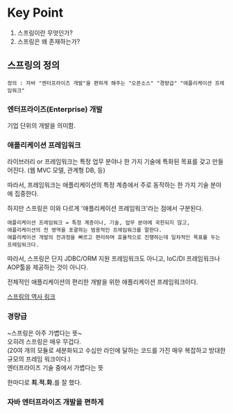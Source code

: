 # Key Point
1) 스프링이란 무엇인가?
2) 스프링은 왜 존재하는가?

## 스프링의 정의
```
정의 : 자바 "엔터프라이즈 개발"을 편하게 해주는 "오픈소스" "경량급" "애플리케이션 프레임워크"
```
### 엔터프라이즈(Enterprise) 개발

기업 단위의 개발을 의미함.

### 애플리케이션 프레임워크

라이브러리 or 프레임워크는 특정 업무 분야나 한 가지 기술에 특화된 목표를 갖고 만들어진다.
(웹 MVC 모델, 관계형 DB, 등)

따라서, 프레임워크는 애플리케이션의 특정 계층에서 주로 동작하는 한 가지 기술 분야에 집중한다.

하지만 스프링은 이와 다르게 '애플리케이션 프레임워크'라는 점에서 구분된다.
```
애플리케이션 프레임워크 = 특정 계층이나, 기술, 업무 분야에 국한되지 않고, 
애플리케이션의 전 영역을 포괄하는 범용적인 프레임워크를 말한다.
애플리케이션 개발의 전과정을 빠르고 편리하며 효율적으로 진행하는데 일차적인 목표를 두는 프레임워크다.
```

따라서, 스프링은 단지 JDBC/ORM 지원 프레임워크도 아니고, IoC/DI 프레임워크나 AOP툴을 제공하는 것이 아니다.

전체적인 애플리케이션의 편리한 개발을 위한 애플리케이션 프레임워크이다.

[스프링의 역사 링크](https://okky.kr/article/415474)

### 경량급

~스프링은 아주 가볍다는 뜻~<br>
오히려 스프링은 매우 무겁다. <br>
(20여 개의 모듈로 세분화되고 수십만 라인에 달하는 코드를 가진 매우 복잡하고 방대한 규모의 프레임 워크이다.) <br>
엔터프라이즈 기술 중에서 가볍다는 뜻

한마디로 <strong>최.적.화.</strong>를 잘 했다.

### 자바 엔터프라이즈 개발을 편하게

